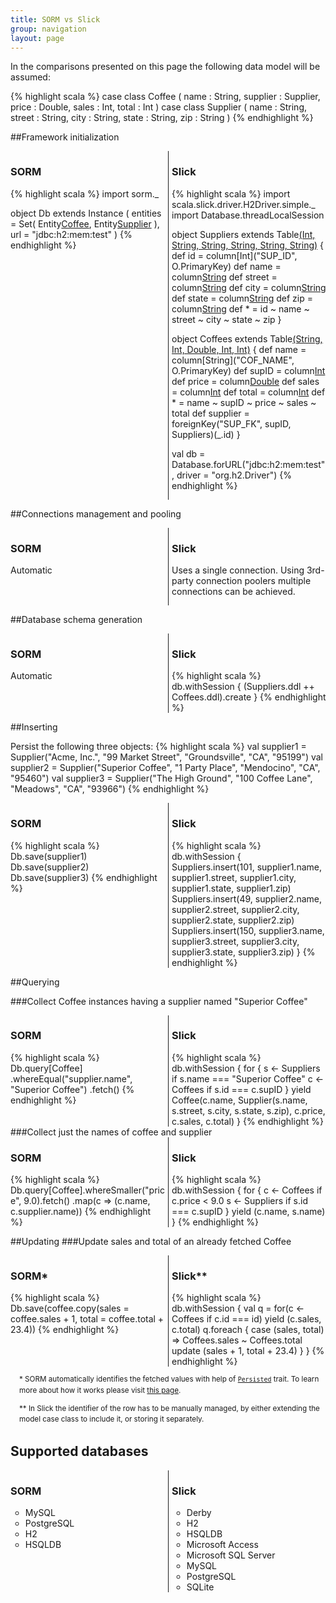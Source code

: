 ```yaml
---
title: SORM vs Slick
group: navigation
layout: page
---
```

<style>

  .footnotes { margin: 7px 0 14px 14px; }
  .footnotes p { font-size: smaller; line-height: 1.5; padding: 0;  }

  .yes { color: #A6E22E; }
  .no { color: #F92672; }


  .vs { margin-left: 0; margin-right: 0; }
  .vs > * { width: 49%; vertical-align: top; }

  /* positioning */
  .vs > * { display: inline-block; }

  /* gaps fix */
  .vs { font-size: 0; }
  .vs > * { font-size: 14px; }

  /* line */
  .vs > * { padding-left: 1%; border-left: solid thin; }
  .vs > :first-child { padding-right: 1%; padding-left: 0; border-left: none; }

  /* wrap fix */
  .vs { white-space: nowrap; }
  .vs > * { white-space: normal; }

</style>

In the comparisons presented on this page the following data model will be assumed:

{% highlight scala %}
case class Coffee ( name : String, supplier : Supplier, price : Double, sales : Int, total : Int )
case class Supplier ( name : String, street : String, city : String, state : String, zip : String )
{% endhighlight %}


##Framework initialization

<ul class="vs">
  <li>
<h3>SORM</h3>
{% highlight scala %}
import sorm._

object Db extends Instance (
  entities = Set( Entity[Coffee](), Entity[Supplier]() ),
  url = "jdbc:h2:mem:test"
)
{% endhighlight %}

  </li>
  <li>
<h3>Slick</h3>
{% highlight scala %}
import scala.slick.driver.H2Driver.simple._
import Database.threadLocalSession

object Suppliers extends Table[(Int, String, String, String, String, String)]("SUPPLIERS") {
  def id = column[Int]("SUP_ID", O.PrimaryKey) 
  def name = column[String]("SUP_NAME")
  def street = column[String]("STREET")
  def city = column[String]("CITY")
  def state = column[String]("STATE")
  def zip = column[String]("ZIP")
  def * = id ~ name ~ street ~ city ~ state ~ zip
}

object Coffees extends Table[(String, Int, Double, Int, Int)]("COFFEES") {
  def name = column[String]("COF_NAME", O.PrimaryKey)
  def supID = column[Int]("SUP_ID")
  def price = column[Double]("PRICE")
  def sales = column[Int]("SALES")
  def total = column[Int]("TOTAL")
  def * = name ~ supID ~ price ~ sales ~ total
  def supplier = foreignKey("SUP_FK", supID, Suppliers)(_.id)
}

val db = Database.forURL("jdbc:h2:mem:test", driver = "org.h2.Driver")
{% endhighlight %}
  </li>
</ul>


##Connections management and pooling
<ul class="vs">
  <li>
      <h3>SORM</h3>
      <p>Automatic</p>
  </li>
  <li>
      <h3>Slick</h3>
      <p>Uses a single connection. Using 3rd-party connection poolers multiple connections can be achieved.</p>
  </li>
</ul>

##Database schema generation
<ul class="vs">
  <li>
      <h3>SORM</h3>
      <p>Automatic</p>
  </li>
  <li>
      <h3>Slick</h3>
{% highlight scala %}
db.withSession {
  (Suppliers.ddl ++ Coffees.ddl).create
}
{% endhighlight %}
  </li>
</ul>

##Inserting

Persist the following three objects:
{% highlight scala %}
val supplier1 = Supplier("Acme, Inc.", "99 Market Street", "Groundsville", "CA", "95199")
val supplier2 = Supplier("Superior Coffee", "1 Party Place", "Mendocino", "CA", "95460")
val supplier3 = Supplier("The High Ground", "100 Coffee Lane", "Meadows", "CA", "93966")
{% endhighlight %}

<ul class="vs">
  <li>
      <h3>SORM</h3>
{% highlight scala %}
Db.save(supplier1)
Db.save(supplier2)
Db.save(supplier3)
{% endhighlight %}
  </li>
  <li>
      <h3>Slick</h3>
{% highlight scala %}
db.withSession {
  Suppliers.insert(101, supplier1.name, supplier1.street, supplier1.city, supplier1.state, supplier1.zip)
  Suppliers.insert(49, supplier2.name, supplier2.street, supplier2.city, supplier2.state, supplier2.zip)
  Suppliers.insert(150, supplier3.name, supplier3.street, supplier3.city, supplier3.state, supplier3.zip)
}
{% endhighlight %}
  </li>
</ul>


##Querying

###Collect Coffee instances having a supplier named "Superior Coffee"
<ul class="vs">
  <li>
      <h3>SORM</h3>
{% highlight scala %}
Db.query[Coffee]
  .whereEqual("supplier.name", "Superior Coffee")
  .fetch()
{% endhighlight %}
  </li>
  <li>
      <h3>Slick</h3>
{% highlight scala %}
db.withSession {
  for {
    s <- Suppliers if s.name === "Superior Coffee"
    c <- Coffees if s.id === c.supID 
  } yield Coffee(c.name, Supplier(s.name, s.street, s.city, s.state, s.zip), c.price, c.sales, c.total)
}
{% endhighlight %}
  </li>
</ul>
###Collect just the names of coffee and supplier 
<ul class="vs">
  <li>
      <h3>SORM</h3>
{% highlight scala %}
Db.query[Coffee].whereSmaller("price", 9.0).fetch()
  .map(c => (c.name, c.supplier.name))
{% endhighlight %}
  </li>
  <li>
      <h3>Slick</h3>
{% highlight scala %}
db.withSession {
  for {
    c <- Coffees if c.price < 9.0
    s <- Suppliers if s.id === c.supID
  } yield (c.name, s.name)
}
{% endhighlight %}
  </li>
</ul>

##Updating
###Update sales and total of an already fetched Coffee
<ul class="vs">
  <li>
      <h3>SORM*</h3>
{% highlight scala %}
Db.save(coffee.copy(sales = coffee.sales + 1, 
                    total = coffee.total + 23.4))
{% endhighlight %}
  </li>
  <li>
      <h3>Slick**</h3>
{% highlight scala %}
db.withSession {
  val q = for(c <- Coffees if c.id === id) 
          yield (c.sales, c.total)
  q.foreach { case (sales, total) =>
    Coffees.sales ~ Coffees.total update (sales + 1, 
                                          total + 23.4)
  }
}
{% endhighlight %}
  </li>
</ul>
<div class="footnotes">
  <p>* SORM automatically identifies the fetched values with help of <a href="/api/#sorm.Persisted"><code>Persisted</code></a> trait. To learn more about how it works please visit <a href="/api/#sorm.Persisted">this page</a>.</p>
  <p>** In Slick the identifier of the row has to be manually managed, by either extending the model case class to include it, or storing it separately.</p>
</div>

<!-- 
###Update a coffee supplier to be the one having a name "The High Ground"
<ul class="vs">
  <li>
      <h3>SORM</h3>
{% highlight scala %}
val supplier = Db.query[Supplier]
                 .whereEqual("name", "The High Ground")
                 .fetchOne()
supplier.foreach(v => Db.save(coffee.copy(supplier = v)))
{% endhighlight %}
  </li>
  <li>
      <h3>Slick</h3>
      <p>???</p>
  </li>
  </ul>

 -->


<h2>Supported databases</h2>
<ul class="vs">
  <li>
      <h3>SORM</h3>
      <ul>
        <li>MySQL</li>
        <li>PostgreSQL</li>
        <li>H2</li>
        <li>HSQLDB</li>
      </ul>
  </li>
  <li>
      <h3>Slick</h3>
      <ul>
        <li>Derby</li>
        <li>H2</li>
        <li>HSQLDB</li>
        <li>Microsoft Access</li>
        <li>Microsoft SQL Server</li>
        <li>MySQL</li>
        <li>PostgreSQL</li>
        <li>SQLite</li>
      </ul>
  </li>
</ul>
